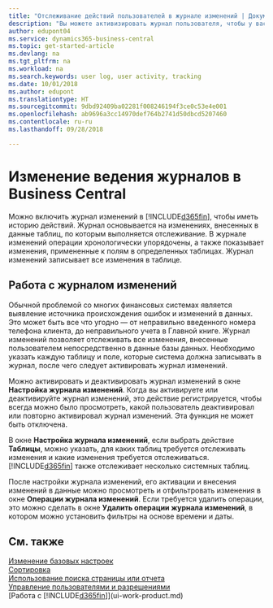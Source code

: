 ```yaml
---
title: "Отслеживание действий пользователей в журнале изменений | Документы Майкрософт"
description: "Вы можете активизировать журнал пользователя, чтобы у вас была история всех изменений, внесенных в данные в отслеживаемых таблицах."
author: edupont04
ms.service: dynamics365-business-central
ms.topic: get-started-article
ms.devlang: na
ms.tgt_pltfrm: na
ms.workload: na
ms.search.keywords: user log, user activity, tracking
ms.date: 10/01/2018
ms.author: edupont
ms.translationtype: HT
ms.sourcegitcommit: 9dbd92409ba02281f008246194f3ce0c53e4e001
ms.openlocfilehash: ab9696a3cc14970def764b2741d50dbcd5207460
ms.contentlocale: ru-ru
ms.lasthandoff: 09/28/2018

---
```

# <a name="logging-changes-in-business-central"></a>Изменение ведения журналов в Business Central
Можно включить журнал изменений в [!INCLUDE[d365fin](includes/d365fin_md.md)], чтобы иметь историю действий. Журнал основывается на изменениях, внесенных в данные таблиц, по которым выполняется отслеживание. В журнале изменений операции хронологически упорядочены, а также показывает изменения, примененные к полям в определенных таблицах. Журнал изменений записывает все изменения в таблице.  

## <a name="working-with-the-change-log"></a>Работа с журналом изменений
Обычной проблемой со многих финансовых системах является выявление источника происхождения ошибок и изменений в данных. Это может быть все что угодно — от неправильно введенного номера телефона клиента, до неправильного учета в Главной книге. Журнал изменений позволяет отслеживать все изменения, внесенные пользователем непосредственно в данные базы данных. Необходимо указать каждую таблицу и поле, которые система должна записывать в журнал, после чего следует активировать журнал изменений.  

Можно активировать и деактивировать журнал изменений в окне **Настройка журнала изменений**. Когда вы активируете или деактивируйте журнал изменений, это действие регистрируется, чтобы всегда можно было просмотреть, какой пользователь деактивировал или повторно активировал журнал изменений. Эта функция не может быть отключена.  

В окне **Настройка журнала изменений**, если выбрать действие **Таблицы**, можно указать, для каких таблиц требуется отслеживать изменения и какие изменения требуется отслеживаться. [!INCLUDE[d365fin](includes/d365fin_md.md)] также отслеживает несколько системных таблиц.

После настройки журнала изменений, его активации и внесения изменений в данные можно просмотреть и отфильтровать изменения в окне **Операции журнала изменений**. Если требуется удалить операции, это можно сделать в окне **Удалить операции журнала изменений**, в котором можно установить фильтры на основе времени и даты.  

## <a name="see-also"></a>См. также
[Изменение базовых настроек](ui-change-basic-settings.md)  
[Сортировка](ui-sorting.md)  
[Использование поиска страницы или отчета](ui-search.md)  
[Управление пользователями и разрешениями](ui-how-users-permissions.md)    
[Работа с [!INCLUDE[d365fin](includes/d365fin_md.md)]](ui-work-product.md)  

